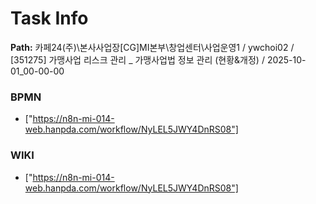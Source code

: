 # Task Info

**Path:** 카페24(주)\본사사업장\[CG]MI본부\창업센터\사업운영1 / ywchoi02 / [351275] 가맹사업 리스크 관리 _ 가맹사업법 정보 관리 (현황&개정) / 2025-10-01_00-00-00

### BPMN
- ["https://n8n-mi-014-web.hanpda.com/workflow/NyLEL5JWY4DnRS08"]

### WIKI
- ["https://n8n-mi-014-web.hanpda.com/workflow/NyLEL5JWY4DnRS08"]

